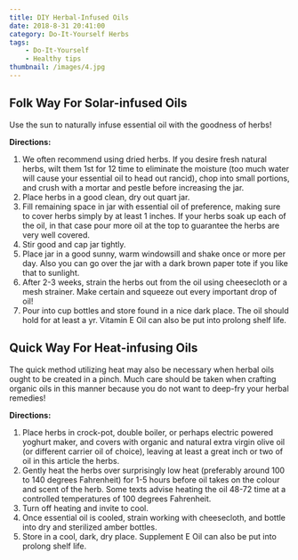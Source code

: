 ```yaml
---
title: DIY Herbal-Infused Oils
date: 2018-8-31 20:41:00
category: Do-It-Yourself Herbs
tags:
	- Do-It-Yourself
	- Healthy tips
thumbnail: /images/4.jpg
---
```


## Folk Way For Solar-infused Oils

Use the sun to naturally infuse essential oil with the goodness of herbs!

<!-- more -->

__Directions:__
1. We often recommend using dried herbs. If you desire fresh natural herbs, wilt them 1st for 12 time to eliminate the moisture (too much water will cause your essential oil to head out rancid), chop into small portions, and crush with a mortar and pestle before increasing the jar.
2. Place herbs in a good clean, dry out quart jar. 
3. Fill remaining space in jar with essential oil of preference, making sure to cover herbs simply by at least 1 inches. If your herbs soak up each of the oil, in that case pour more oil at the top to guarantee the herbs are very well covered.
4. Stir good and cap jar tightly.
5. Place jar in a good sunny, warm windowsill and shake once or more per day. Also you can go over the jar with a dark brown paper tote if you like that to sunlight. 
6. After 2-3 weeks, strain the herbs out from the oil using cheesecloth or a mesh strainer. Make certain and squeeze out every important drop of oil!
7. Pour into cup bottles and store found in a nice dark place. The oil should hold for at least a yr. Vitamin E Oil can also be put into prolong shelf life.

## Quick Way For Heat-infusing Oils

The quick method utilizing heat may also be necessary when herbal oils ought to be created in a pinch. Much care should be taken when crafting organic oils in this manner because you do not want to deep-fry your herbal remedies!

__Directions:__
1. Place herbs in crock-pot, double boiler, or perhaps electric powered yoghurt maker, and covers with organic and natural extra virgin olive oil (or different carrier oil of choice), leaving at least a great inch or two of oil in this article the herbs. 
2. Gently heat the herbs over surprisingly low heat (preferably around 100 to 140 degrees Fahrenheit) for 1-5 hours before oil takes on the colour and scent of the herb. Some texts advise heating the oil 48-72 time at a controlled temperatures of 100 degrees Fahrenheit. 
3. Turn off heating and invite to cool.
4. Once essential oil is cooled, strain working with cheesecloth, and bottle into dry and sterilized amber bottles. 
5. Store in a cool, dark, dry place. Supplement E Oil can also be put into prolong shelf life.
